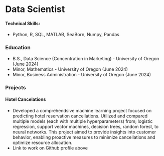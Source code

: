 # Data Scientist

#### Technical Skills:
* Python, R, SQL, MATLAB, SeaBorn, Numpy, Pandas

### Education
* B.S., Data Science (Concentration in Marketing) - University of Oregon (June 2024)
* Minor, Mathematics - University of Oregon (June 2024)
* Minor, Business Administration - University of Oregon (June 2024)

### Projects
#### Hotel Cancelations
* Developed a comprehendsive machine learning project focused on predicting hotel reservation cancellations. Utilized and compared multiple models (each with multiple hyperparameters) from; logistic regression, support vector machines, decision trees, random forest, to neural networks. This project aimed to provide insights into customer behavior, enabling proactive measures to minimize cancellations and optimize resource allocation.
* Link to work on Github profile above
